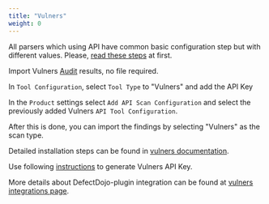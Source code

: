 ```yaml
---
title: "Vulners"
weight: 0
---
```

All parsers which using API have common basic configuration step but with different values. Please, [read these steps](../) at first.

Import Vulners [Audit](https://vulners.com/docs/API_wrapper/linux_audit/#linux-audit) results, no file required.

In `Tool Configuration`, select `Tool Type` to "Vulners" and add the API Key

In the `Product` settings select `Add API Scan Configuration` and select the previously added Vulners `API Tool Configuration`.

After this is done, you can import the findings by selecting "Vulners" as the scan type.

Detailed installation steps can be found in [vulners documentation](https://vulners.com/docs/plugins/defectdojo/).

Use following [instructions](https://vulners.com/docs/apikey/) to generate Vulners API Key.

More details about DefectDojo-plugin integration can be found at [vulners integrations page](https://vulners.com/plugins).
